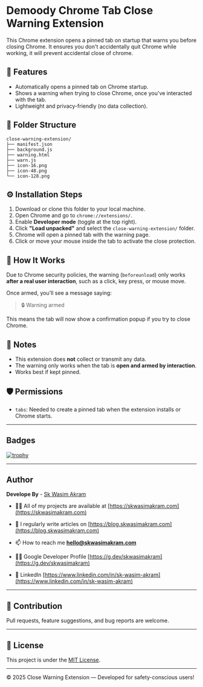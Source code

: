 
# Demoody Chrome Tab Close Warning Extension

This Chrome extension opens a pinned tab on startup that warns you before closing Chrome. It ensures you don't accidentally quit Chrome while working, it will prevent accidental close of chrome.

## 🔧 Features
- Automatically opens a pinned tab on Chrome startup.
- Shows a warning when trying to close Chrome, once you've interacted with the tab.
- Lightweight and privacy-friendly (no data collection).

## 📁 Folder Structure

```
close-warning-extension/
├── manifest.json
├── background.js
├── warning.html
├── warn.js
├── icon-16.png
├── icon-48.png
└── icon-128.png
```

## ⚙️ Installation Steps

1. Download or clone this folder to your local machine.
2. Open Chrome and go to `chrome://extensions/`.
3. Enable **Developer mode** (toggle at the top right).
4. Click **"Load unpacked"** and select the `close-warning-extension/` folder.
5. Chrome will open a pinned tab with the warning page.
6. Click or move your mouse inside the tab to activate the close protection.

## 🧠 How It Works

Due to Chrome security policies, the warning (`beforeunload`) only works **after a real user interaction**, such as a click, key press, or mouse move.

Once armed, you'll see a message saying:
> 🔒 Warning armed

This means the tab will now show a confirmation popup if you try to close Chrome.

## 📌 Notes

- This extension does **not** collect or transmit any data.
- The warning only works when the tab is **open and armed by interaction**.
- Works best if kept pinned.

## 🛡️ Permissions

- `tabs`: Needed to create a pinned tab when the extension installs or Chrome starts.

---

## Badges
[![trophy](https://github-profile-trophy.vercel.app/?username=ryo-ma)](https://github.com/ryo-ma/github-profile-trophy)

---

## Author
**Develope By** - [Sk Wasim Akram](https://github.com/skwasimakram13)

- 👨‍💻 All of my projects are available at [https://skwasimakram.com](https://skwasimakram.com)

- 📝 I regularly write articles on [https://blog.skwasimakram.com](https://blog.skwasimakram.com)

- 📫 How to reach me **hello@skwasimakram.com**

- 🧑‍💻 Google Developer Profile [https://g.dev/skwasimakram](https://g.dev/skwasimakram)

- 📲 LinkedIn [https://www.linkedin.com/in/sk-wasim-akram](https://www.linkedin.com/in/sk-wasim-akram)

---

## 🤝 Contribution

Pull requests, feature suggestions, and bug reports are welcome.

---

## 📄 License

This project is under the [MIT License](LICENSE).


---

© 2025 Close Warning Extension — Developed for safety-conscious users!
